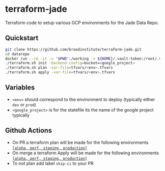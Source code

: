 # terraform-jade

Terraform code to setup various GCP environments for the Jade Data Repo.

## Quickstart

```sh
git clone https://github.com/broadinstitute/terraform-jade.git
cd datarepo
docker run --rm -it -v "$PWD":/working -v ${HOME}/.vault-token:/root/.vault-token broadinstitute/dsde-toolbox:consul-0.20.0 ./mkEnv.sh -e <env>
./terraform.sh init -backend-config=bucket=<google_project>
./terraform.sh plan -var-file=tfvars/<env>.tfvars
./terraform.sh apply -var-file=tfvars/<env>.tfvars
```
## Variables
- `<env>` should correspond to the environment to deploy (typically either `dev`
or `prod`)
- `<google_project>` is for the statefile its the name of the google project typically

## Github Actions
- On PR a terraform plan will be made for the following environments [`[alpha, perf, staging, production]`](https://github.com/broadinstitute/terraform-jade/blob/ms-tfvars/.github/workflows/terraformPrPlan.yml#L16)
- On merge a terraform Apply will be made for the following environments [`[alpha, perf, staging, production]`](https://github.com/broadinstitute/terraform-jade/blob/ms-tfvars/.github/workflows/terraformPrPlan.yml#L16)
- To not plan add label `skip-ci` to your PR
